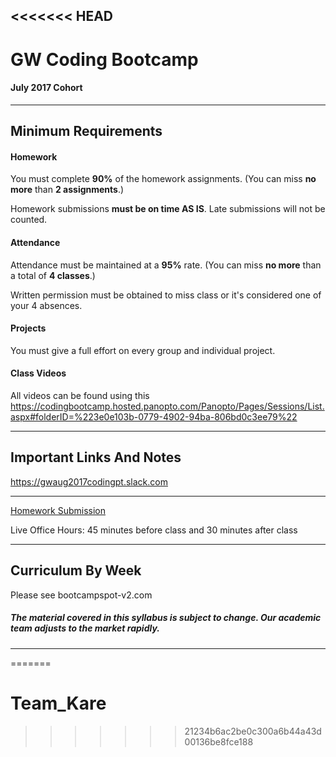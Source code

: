 <<<<<<< HEAD
-----------------------------------------
# GW Coding Bootcamp

#### July 2017 Cohort 


-----------------------------------------


## Minimum Requirements


#### Homework


You must complete **90%** of the homework assignments. (You can miss **no more** than **2 assignments**.)


Homework submissions **must be on time AS IS**. Late submissions will not be counted.


#### Attendance


Attendance must be maintained at a **95%** rate. (You can miss **no more** than a total of **4 classes**.)


Written permission must be obtained to miss class or it's considered one of your 4 absences.


#### Projects


You must give a full effort on every group and individual project.


#### Class Videos

All videos can be found using this https://codingbootcamp.hosted.panopto.com/Panopto/Pages/Sessions/List.aspx#folderID=%223e0e103b-0779-4902-94ba-806bd0c3ee79%22


-----------------------------------------


## Important Links And Notes


https://gwaug2017codingpt.slack.com

-----------------------------------------


[Homework Submission](http://bootcampspot-v2.com)


Live Office Hours: 45 minutes before class and 30 minutes after class


-----------------------------------------
## Curriculum By Week

Please see bootcampspot-v2.com

##### The material covered in this syllabus is subject to change. Our academic team adjusts to the market rapidly.

----------
=======
# Team_Kare
>>>>>>> 21234b6ac2be0c300a6b44a43d00136be8fce188
